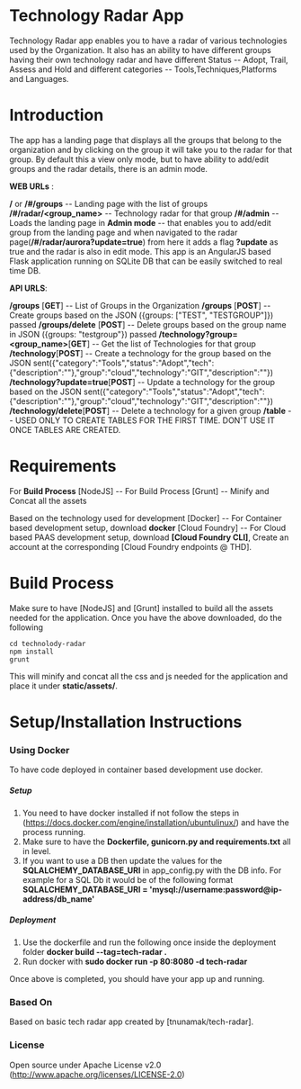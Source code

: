 # Technology Radar App

Technology Radar app enables you to have a radar of various technologies used by the Organization.
 It also has an ability to have different groups having their own technology radar and have different Status
  -- Adopt, Trail, Assess and Hold and  different categories -- Tools,Techniques,Platforms and Languages.


# Introduction
The app has a landing page that displays all the groups that belong to the organization and by clicking on the group
 it will take you to the radar for that group. By default this a view only mode, but to have ability to add/edit groups
  and the radar details, there is an admin mode.


**WEB URLs**  :

   **/** or **/#/groups** -- Landing page  with the list of groups
   **/#/radar/<group_name>** -- Technology radar for that group
   **/#/admin** -- Loads the landing page in **Admin mode** -- that enables you to add/edit group from the landing page
   and when navigated to the radar page(**/#/radar/aurora?update=true**) from here it adds a flag **?update** as true
   and the radar is also in edit mode.
  This app is an AngularJS based Flask application running on SQLite DB that can be easily switched to real time DB.


**API URLS**:

**/groups** [**GET**] -- List of Groups in the Organization
**/groups** [**POST**] -- Create groups based on the JSON  ({groups: ["TEST", "TESTGROUP"]}) passed
**/groups/delete** [**POST**] -- Delete groups based on the  group name in JSON  ({groups: "testgroup"}) passed
**/technology?group=<group_name>**[**GET**] -- Get the list of Technologies for that group
**/technology**[**POST**] -- Create a technology for the group based on the JSON
sent({"category":"Tools","status":"Adopt","tech":{"description":""},"group":"cloud","technology":"GIT","description":""})
**/technology?update=true**[**POST**] -- Update a technology for the group based on the JSON
sent({"category":"Tools","status":"Adopt","tech":{"description":""},"group":"cloud","technology":"GIT","description":""})
**/technology/delete**[**POST**] -- Delete a technology for a given group
**/table** -- USED ONLY TO CREATE TABLES FOR THE FIRST TIME. DON'T USE IT ONCE TABLES ARE CREATED.

# Requirements
 For **Build Process**
   [NodeJS] -- For Build Process
   [Grunt] -- Minify and Concat all the assets

Based on the technology used for development
   [Docker] -- For Container based development setup, download **docker**
   [Cloud Foundry] -- For Cloud based PAAS development setup, download **[Cloud Foundry CLI]**, Create an account at the corresponding [Cloud Foundry endpoints @ THD].

# Build Process
Make sure to have [NodeJS] and [Grunt] installed to build all the assets needed for the application. Once you have the above downloaded, do the following

    cd technolody-radar
    npm install
    grunt

This will minify and concat all the css and js needed for the application and place it under **static/assets/**.

# Setup/Installation Instructions

### Using Docker
To have code deployed in container based development use docker.

##### Setup

1. You need to have docker installed if not follow the steps in (https://docs.docker.com/engine/installation/ubuntulinux/) and have the process running.
2. Make sure to have the **Dockerfile, gunicorn.py and requirements.txt** all in level.
3. If you want to use a DB then update the values for the **SQLALCHEMY_DATABASE_URI** in app_config.py with the DB info. For example for a SQL Db it would be of the following format
    **SQLALCHEMY_DATABASE_URI = 'mysql://username:password@ip-address/db_name'**

##### Deployment
1. Use the dockerfile and run the following once inside the deployment folder
      **docker build --tag=tech-radar .**
2. Run docker with
      **sudo docker run -p 80:8080 -d tech-radar**

Once above is completed, you should have your app up and running.


### Based On
 Based on basic tech radar app created by [tnunamak/tech-radar].




### License

Open source under Apache License v2.0 (http://www.apache.org/licenses/LICENSE-2.0)



